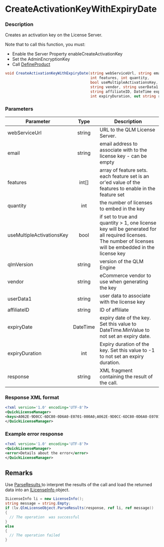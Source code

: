 # CreateActivationKeyWithExpiryDate

### Description

Creates an activation key on the License Server.

Note that to call this function, you must:

* Enable the Server Property enableCreateActivationKey
* Set the AdminEncryptionKey
* Call [DefineProduct](../client-side-methods/defineproduct.md)

```csharp
void CreateActivationKeyWithExpiryDate(string webServiceUrl, string email, 
                                       int features, int quantity, 
                                       bool useMultipleActivationsKey, string qlmVersion, 
                                       string vendor, string userData1, 
                                       string affiliateID, DateTime expiryDate, 
                                       int expiryDuration, out string response)
```

### Parameters

| Parameter                 |   Type   | Description                                                                                                                                              |
| ------------------------- | :------: | -------------------------------------------------------------------------------------------------------------------------------------------------------- |
| webServiceUrl             |  string  | URL to the QLM License Server.                                                                                                                           |
| email                     |  string  | email address to associate with to the license key - can be empty                                                                                        |
| features                  |  int\[]  | array of feature sets. each feature set is an or'ed value of the features to enable in the feature set                                                   |
| quantity                  |    int   | the number of licenses to embed in the key                                                                                                               |
| useMultipleActivationsKey |   bool   | if set to true and quantity > 1, one license key will be generated for all required licenses. The number of licenses will be embedded in the license key |
| qlmVersion                |  string  | version of the QLM Engine                                                                                                                                |
| vendor                    |  string  | eCommerce vendor to use when generating the key                                                                                                          |
| userData1                 |  string  | user data to associate with the license key                                                                                                              |
| affiliateID               |  string  | ID of affiliate                                                                                                                                          |
| expiryDate                | DateTime | expiry date of the key. Set this value to DateTime.MinValue to not set an expiry date.                                                                   |
| expiryDuration            |    int   | Expiry duration of the key. Set this value to -1 to not set an expiry duration.                                                                          |
| response                  |  string  | XML fragment containing the result of the call.                                                                                                          |

### Response XML format

```xml
<?xml version='1.0' encoding='UTF-8'?>
<QuickLicenseManager>
<keys>A062E-9D0CC-6DC80-0D6A0-E0701-000A0;A062E-9D0CC-6DC80-0D6A0-E0701-000A0</keys>
</QuickLicenseManager>
```

### Example error response

```xml
<?xml version='1.0' encoding='UTF-8'?>
<QuickLicenseManager>
<error>Details about the error</error>
</QuickLicenseManager>
```

## Remarks

Use [ParseResults ](../../iqlmcustomerinfo/methods/parseresults.md)to interpret the results of the call and load the returned data into an [ILicenseInfo ](../../ilicenseinfo/)object.

```csharp
ILicenseInfo li = new LicenseInfo();
string message = string.Empty;
if (lv.QlmLicenseObject.ParseResults(response, ref li, ref message))
{
  // The operation  was successful	
}
else
{
  // The operation failed
}
```
